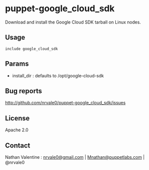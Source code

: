 # puppet-google_cloud_sdk

Download and install the Google Cloud SDK tarball on Linux nodes.

## Usage
    include google_cloud_sdk

## Params
* install_dir : defaults to /opt/google-cloud-sdk

## Bug reports
http://github.com/nrvale0/puppet-google_cloud_sdk/issues

## License
Apache 2.0

## Contact
Nathan Valentine : <nrvale0@gmail.com> | <Mnathan@puppetlabs.com> | @nrvale0

